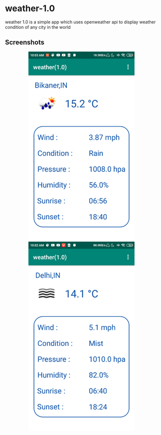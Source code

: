 # weather-1.0
weather 1.0 is a simple app which uses openweather api to display weather condition of any city in the world
<H2>Screenshots</H2>
 <div align="center">
    <img src="/Screenshots/1.png" width="350px"</img> 
</div> 
 <div align="center">
    <img src="/Screenshots/2.png" width="350px"</img> 
</div><BR>
